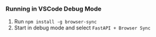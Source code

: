 ### Running in VSCode Debug Mode

1. Run `npm install -g browser-sync`
2. Start in debug mode and select `FastAPI + Browser Sync`
